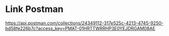 # Link Postman
https://api.postman.com/collections/24349112-317e525c-4213-4745-9250-bd58fe226b7c?access_key=PMAT-01HRTTWRRHP3E0YEJDRGAM08AE
